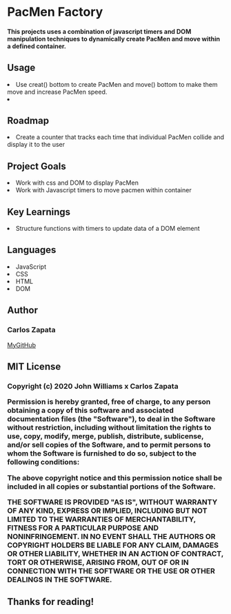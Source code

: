 <h1>PacMen Factory</h1>
<h4>This projects uses a combination of javascript timers and DOM manipulation techniques to dynamically create PacMen and move within a defined container. </h4>

<h2>Usage</h2>
<li>Use creat() bottom to create PacMen and move() bottom to make them move and increase PacMen speed.<li>

<h2>Roadmap</h2>
<li>Create a counter that tracks each time that individual PacMen collide and display it to the user</li>


<h2>Project Goals</h2> 
    <li>Work with css and DOM to display PacMen</li>
    <li>Work with Javascript timers to move pacmen within container</li>


<h2> Key Learnings </h2> 
   <li> Structure functions with timers to update data of a DOM element</li>


<h2> Languages </h2>
<li>JavaScript</li>
<li>CSS</li>
<li>HTML</li>
<li>DOM</li>

<h2> Author </h2> 
<h3> Carlos Zapata </h3>
<a href="https://github.com/czapata08">MyGitHub</a>

<h2>MIT License</h2>
<h3>
Copyright (c) 2020 John Williams x Carlos Zapata

Permission is hereby granted, free of charge, to any person obtaining a copy
of this software and associated documentation files (the "Software"), to deal
in the Software without restriction, including without limitation the rights
to use, copy, modify, merge, publish, distribute, sublicense, and/or sell
copies of the Software, and to permit persons to whom the Software is
furnished to do so, subject to the following conditions:

The above copyright notice and this permission notice shall be included in all
copies or substantial portions of the Software.

THE SOFTWARE IS PROVIDED "AS IS", WITHOUT WARRANTY OF ANY KIND, EXPRESS OR
IMPLIED, INCLUDING BUT NOT LIMITED TO THE WARRANTIES OF MERCHANTABILITY,
FITNESS FOR A PARTICULAR PURPOSE AND NONINFRINGEMENT. IN NO EVENT SHALL THE
AUTHORS OR COPYRIGHT HOLDERS BE LIABLE FOR ANY CLAIM, DAMAGES OR OTHER
LIABILITY, WHETHER IN AN ACTION OF CONTRACT, TORT OR OTHERWISE, ARISING FROM,
OUT OF OR IN CONNECTION WITH THE SOFTWARE OR THE USE OR OTHER DEALINGS IN THE
SOFTWARE.</h3>

<h2> Thanks for reading! </h2>

